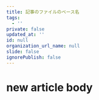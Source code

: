 ```yaml
---
title: 記事のファイルのベース名
tags:
  - ''
private: false
updated_at: ''
id: null
organization_url_name: null
slide: false
ignorePublish: false
---
```

# new article body
